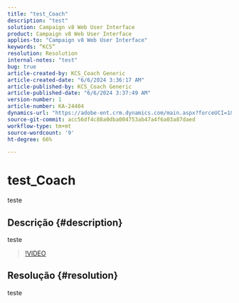 ```yaml
---
title: "test_Coach"
description: "test"
solution: Campaign v8 Web User Interface
product: Campaign v8 Web User Interface
applies-to: "Campaign v8 Web User Interface"
keywords: “KCS”
resolution: Resolution
internal-notes: "test"
bug: true
article-created-by: KCS_Coach Generic
article-created-date: "6/6/2024 3:36:17 AM"
article-published-by: KCS_Coach Generic
article-published-date: "6/6/2024 3:37:49 AM"
version-number: 1
article-number: KA-24404
dynamics-url: "https://adobe-ent.crm.dynamics.com/main.aspx?forceUCI=1&pagetype=entityrecord&etn=knowledgearticle&id=d5013fec-b523-ef11-840a-000d3a37eaf2"
source-git-commit: acc56df4c88a0dba004753ab47a4f6a03a87daed
workflow-type: tm+mt
source-wordcount: '9'
ht-degree: 66%

---
```


# test_Coach


teste

## Descrição {#description}

teste

>[!VIDEO](https://video.tv.adobe.com/v/18696?quality=9&amp;learn=on)




## Resolução {#resolution}


teste
